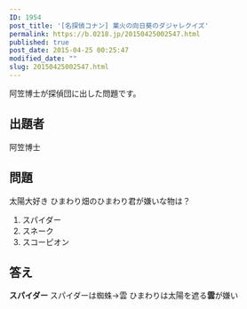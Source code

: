 ```yaml
---
ID: 1954
post_title: '[名探偵コナン] 業火の向日葵のダジャレクイズ'
permalink: https://b.0218.jp/20150425002547.html
published: true
post_date: 2015-04-25 00:25:47
modified_date: ""
slug: 20150425002547.html
---
```

阿笠博士が探偵団に出した問題です。
<!--more-->
<h2>出題者</h2>
阿笠博士
<h2>問題</h2>
太陽大好き ひまわり畑のひまわり君が嫌いな物は？
<ol>
	<li>スパイダー</li>
	<li>スネーク</li>
	<li>スコーピオン</li>
</ol>

<h2>答え</h2>
<strong>スパイダー</strong>
スパイダーは蜘蛛→雲
ひまわりは太陽を遮る<b>雲</b>が嫌い